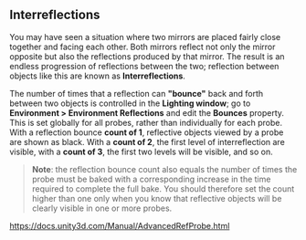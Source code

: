 ## Interreflections
You may have seen a situation where two mirrors are placed fairly close together and facing each other. Both mirrors reflect not only the mirror opposite but also the reflections produced by that mirror. The result is an endless progression of reflections between the two; reflection between objects like this are known as **Interreflections**.

The number of times that a reflection can **"bounce"** back and forth between two objects is controlled in the 
**Lighting window**; go to **Environment > Environment Reflections** and edit the **Bounces** property. 
This is set globally for all probes, rather than individually for each probe. With a reflection bounce **count of 1**, 
reflective objects viewed by a probe are shown as black. With a **count of 2**, the first level of interreflection 
are visible, with a **count of 3**, the first two levels will be visible, and so on.
 
 
> **Note**: the reflection bounce count also equals the number of times the probe must be baked with a corresponding increase in the time required to complete the full bake. You should therefore set the count higher than one only when you know that reflective objects will be clearly visible in one or more probes.





https://docs.unity3d.com/Manual/AdvancedRefProbe.html


